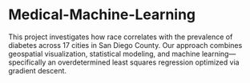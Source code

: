 # Medical-Machine-Learning
This project investigates how race correlates with the prevalence of diabetes across 17 cities in San Diego County. Our approach combines geospatial visualization, statistical modeling, and machine learning—specifically an overdetermined least squares regression optimized via gradient descent. 
